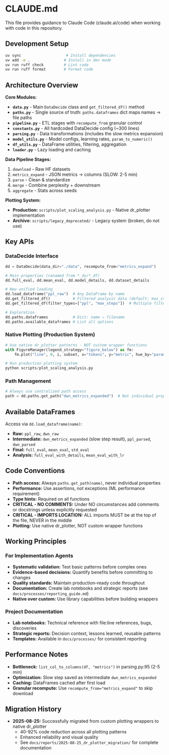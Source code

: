 # CLAUDE.md

This file provides guidance to Claude Code (claude.ai/code) when working with code in this repository.

## Development Setup

```bash
uv sync                    # Install dependencies
uv add -e .               # Install in dev mode
uv run ruff check         # Lint code
uv run ruff format        # Format code
```

## Architecture Overview

**Core Modules:**
- **`data.py`** - Main `DataDecide` class and `get_filtered_df()` method
- **`paths.py`** - Single source of truth: `paths.dataframes` dict maps names → file paths
- **`pipeline.py`** - ETL stages with `recompute_from` granular control
- **`constants.py`** - All hardcoded DataDecide config (~300 lines)
- **`parsing.py`** - Data transformations (includes the slow metrics expansion)
- **`model_utils.py`** - Model configs, learning rates, `param_to_numeric()`
- **`df_utils.py`** - DataFrame utilities, filtering, aggregation
- **`loader.py`** - Lazy loading and caching

**Data Pipeline Stages:**
1. `download` - Raw HF datasets
2. `metrics_expand` - JSON metrics → columns (SLOW: 2-5 min)
3. `parse` - Clean & standardize
4. `merge` - Combine perplexity + downstream  
5. `aggregate` - Stats across seeds

**Plotting System:**
- **Production:** `scripts/plot_scaling_analysis.py` - Native dr_plotter implementation
- **Archive:** `scripts/legacy_deprecated/` - Legacy system (broken, do not use)

## Key APIs

### DataDecide Interface
```python
dd = DataDecide(data_dir="./data", recompute_from="metrics_expand")

# Main properties (renamed from *_ds/*_df)
dd.full_eval, dd.mean_eval, dd.model_details, dd.dataset_details

# New unified loading
dd.load_dataframe("ppl_raw")  # Any DataFrame by name
dd.get_filtered_df()          # Filtered analysis data (default: max_steps filter)
dd.get_filtered_df(filter_types=["ppl", "max_steps"])  # Multiple filters

# Exploration
dd.paths.dataframes           # Dict: name → filename  
dd.paths.available_dataframes # List all options
```

### Native Plotting (Production System)
```python
# Use native dr_plotter patterns - NOT custom wrapper functions
with FigureManager(legend_strategy="figure_below") as fm:
    fm.plot("line", 0, i, subset, x="tokens", y="metric", hue_by="params")

# Run production plotting system
python scripts/plot_scaling_analysis.py
```

### Path Management
```python
# Always use centralized path access
path = dd.paths.get_path("dwn_metrics_expanded")  # Not individual properties
```

## Available DataFrames

Access via `dd.load_dataframe(name)`:
- **Raw:** `ppl_raw`, `dwn_raw`
- **Intermediate:** `dwn_metrics_expanded` (slow step result), `ppl_parsed`, `dwn_parsed`
- **Final:** `full_eval`, `mean_eval`, `std_eval`
- **Analysis:** `full_eval_with_details`, `mean_eval_with_lr`

## Code Conventions

- **Path access:** Always `paths.get_path(name)`, never individual properties
- **Performance:** Use assertions, not exceptions (ML performance requirement)
- **Type hints:** Required on all functions
- **CRITICAL - NO COMMENTS:** Under NO circumstances add comments or docstrings unless explicitly requested
- **CRITICAL - IMPORTS LOCATION:** ALL imports MUST be at the top of the file, NEVER in the middle
- **Plotting:** Use native dr_plotter, NOT custom wrapper functions

## Working Principles

### For Implementation Agents
- **Systematic validation:** Test basic patterns before complex ones
- **Evidence-based decisions:** Quantify benefits before committing to changes
- **Quality standards:** Maintain production-ready code throughout
- **Documentation:** Create lab notebooks and strategic reports (see `docs/processes/reporting_guide.md`)
- **Native over custom:** Use library capabilities before building wrappers

### Project Documentation
- **Lab notebooks:** Technical reference with file:line references, bugs, discoveries
- **Strategic reports:** Decision context, lessons learned, reusable patterns
- **Templates:** Available in `docs/processes/` for consistent reporting

## Performance Notes

- **Bottleneck:** `list_col_to_columns(df, "metrics")` in parsing.py:95 (2-5 min)
- **Optimization:** Slow step saved as intermediate `dwn_metrics_expanded`
- **Caching:** DataFrames cached after first load
- **Granular recompute:** Use `recompute_from="metrics_expand"` to skip download

## Migration History

- **2025-08-25:** Successfully migrated from custom plotting wrappers to native dr_plotter
  - 40-92% code reduction across all plotting patterns
  - Enhanced reliability and visual quality
  - See `docs/reports/2025-08-25_dr_plotter_migration/` for complete documentation
